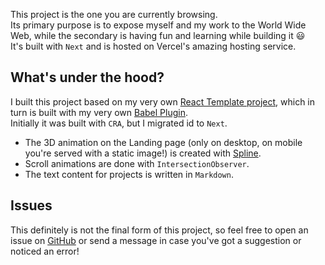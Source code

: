 This project is the one you are currently browsing.\
Its primary purpose is to expose myself and my work to the World Wide Web,
while the secondary is having fun and learning while building it 😃\
It's built with `Next` and is hosted on Vercel's amazing hosting service.
## What's under the hood?
I built this project based on my very own
[React Template project](/project/react-template "Go to React Template project details"),
which in turn is built with my very own [Babel Plugin](/project/babel-plugin "Go to Babel Plugin project details").\
Initially it was built with `CRA`, but I migrated id to `Next`.

- The 3D animation on the Landing page (only on desktop, on mobile you're served with a static image!) is created with [Spline](https://spline.design/ "Go to Spline home page").
- Scroll animations are done with `IntersectionObserver`.
- The text content for projects is written in `Markdown`.


## Issues
This definitely is not the final form of this project, so feel free to open an issue on [GitHub](https://github.com/bigbali/website "Go to GitHub page")
or send a message in case you've got a suggestion or noticed an error!
